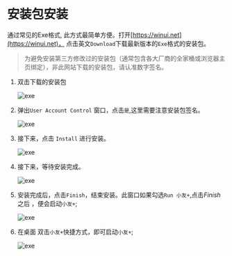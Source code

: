 # 安装包安装

通过常见的Exe格式, 此方式最简单方便。打开[https://winui.net](https://winui.net)， 点击英文`Download`下载最新版本的`Exe`格式的安装包。

> 为避免安装第三方修改过的安装包（通常包含各大厂商的全家桶或浏览器主页绑定），非此网站下载的安装包，请认准数字签名。

1. 双击下载的安装包
    
   ![exe](./images/2022-09-24_145217.png ':size=20%')

2. 弹出`User Account Control` 窗口，点击`是`,这里需要注意安装包签名。

   ![exe](./images/20220924_150600.png ':size=70%')

3. 接下来，点击 `Install` 进行安装。

   ![exe](./images/2022-09-24_145926.png ':size=70%')

4. 接下来，等待安装完成。

   ![exe](./images/2022-09-24_145956.png ':size=70%')

5. 安装完成后，点击`Finish`，结束安装。此窗口如果勾选`Run 小友+`,点击*Finish*之后 ，便会启动`小友+`;

   ![exe](./images/2022-09-24_150202.png ':size=70%')

6. 在桌面 双击`小友+`快捷方式，即可启动`小友+`;

   ![exe](./images/2022-09-24_152251.png ':size=20%')

